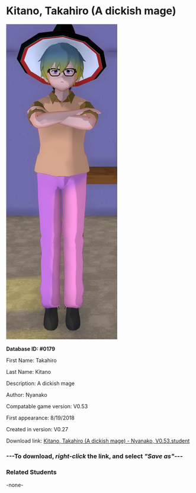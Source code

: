 # Kitano, Takahiro (A dickish mage)

<img src="../../Files/Images/Kitano, Takahiro (A dickish mage).png" title="Kitano, Takahiro (A dickish mage) - Nyanako, V0.53">

**Database ID: #0179**

First Name: Takahiro

Last Name: Kitano

Description: A dickish mage

Author: Nyanako

Compatable game version: V0.53

First appearance: 8/19/2018

Created in version: V0.27

Download link: <a href="https://raw.githubusercontent.com/Arbiter1223/Daigaku-Gurashi-Custom-Students/master/Files/Student%20Files/Kitano%2C%20Takahiro%20(A%20dickish%20mage)%20-%20Nyanako%2C%20V0.53.student">Kitano, Takahiro (A dickish mage) - Nyanako, V0.53.student</a>

### ---**To download, _right-click_ the link, and select _"Save as"_**---

### Related Students

-none-
